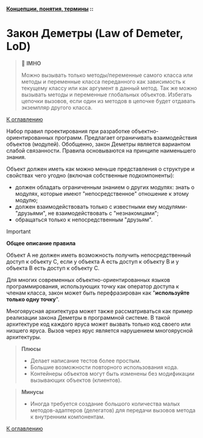 **[Концепции, понятия, термины](../README.md#concepts) ::**
# Закон Деметры (Law of Demeter, LoD)

> :thinking: **IMHO**
> 
> Можно вызывать только методы/переменные самого класса или методы и переменные класса переданного как зависимость к текущему классу или как аргумент в данный метод. Так же можно вызывать методы и переменные глобальных объектов. Избегать цепочки вызовов, если один из методов в цепочке будет отдавать экземпляр другого класса.

[К оглавлению](../README.md#concepts)

Набор правил проектирования при разработке объектно-ориентированных программ. Предлагает ограничивать взаимодействия объектов (модулей). Обобщенно, закон Деметры является вариантом слабой связанности. Правила основываются на принципе наименьшего знания.

Объект должен иметь как можно меньше представления о структуре и свойствах чего угодно (включая собственные подкомпоненты):
- должен обладать ограниченным знанием о других модулях: знать о модулях, которые имеют "непосредственное" отношение к этому модулю;
- должен взаимодействовать только с известными ему модулями-"друзьями", не взаимодействовать с "незнакомцами";
- обращаться только к непосредственным "друзьям".

> [!IMPORTANT]
> **Общее описание правила**
> 
> Объект A не должен иметь возможность получить непосредственный доступ к объекту C, если у объекта A есть доступ к объекту B и у объекта B есть доступ к объекту C.

Для многих современных объектно-ориентированных языков программирования, использующих точку как оператор доступа к членам класса, закон может быть перефразирован как "**используйте только одну точку**".

Многоярусная архитектура может также рассматриваться как пример реализации закона Деметры в программной системе. В такой архитектуре код каждого яруса может вызвать только код своего или низшего яруса. Вызов через ярус является нарушением многоярусной архитектуры.

> **Плюсы**
> - Делает написание тестов более простым.
> - Большие возможности повторного использования кода. 
> - Контейнеры объектов могут быть изменены без модификации вызывающих объектов (клиентов).

> **Минусы**
> - Иногда требуется создание большого количества малых методов-адаптеров (делегатов) для передачи вызовов метода к внутренним компонентам.

[К оглавлению](../README.md#concepts)
